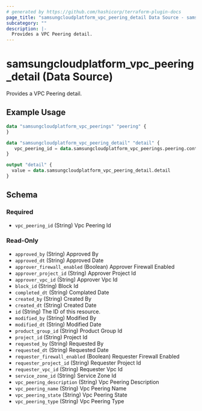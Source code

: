 ```yaml
---
# generated by https://github.com/hashicorp/terraform-plugin-docs
page_title: "samsungcloudplatform_vpc_peering_detail Data Source - samsungcloudplatform"
subcategory: ""
description: |-
  Provides a VPC Peering detail.
---
```


# samsungcloudplatform_vpc_peering_detail (Data Source)

Provides a VPC Peering detail.

## Example Usage

```terraform
data "samsungcloudplatform_vpc_peerings" "peering" {
}

data "samsungcloudplatform_vpc_peering_detail" "detail" {
   vpc_peering_id = data.samsungcloudplatform_vpc_peerings.peering.contents[0].vpc_peering_id
}

output "detail" {
  value = data.samsungcloudplatform_vpc_peering_detail.detail
}
```

<!-- schema generated by tfplugindocs -->
## Schema

### Required

- `vpc_peering_id` (String) Vpc Peering Id

### Read-Only

- `approved_by` (String) Approved By
- `approved_dt` (String) Approved Date
- `approver_firewall_enabled` (Boolean) Approver Firewall Enabled
- `approver_project_id` (String) Approver Project Id
- `approver_vpc_id` (String) Approver Vpc Id
- `block_id` (String) Block Id
- `completed_dt` (String) Complated Date
- `created_by` (String) Created By
- `created_dt` (String) Created Date
- `id` (String) The ID of this resource.
- `modified_by` (String) Modified By
- `modified_dt` (String) Modified Date
- `product_group_id` (String) Product Group Id
- `project_id` (String) Project Id
- `requested_by` (String) Requested By
- `requested_dt` (String) Requested Date
- `requester_firewall_enabled` (Boolean) Requester Firewall Enabled
- `requester_project_id` (String) Requester Project Id
- `requester_vpc_id` (String) Requester Vpc Id
- `service_zone_id` (String) Service Zone Id
- `vpc_peering_description` (String) Vpc Peering Description
- `vpc_peering_name` (String) Vpc Peering Name
- `vpc_peering_state` (String) Vpc Peering State
- `vpc_peering_type` (String) Vpc Peering Type



